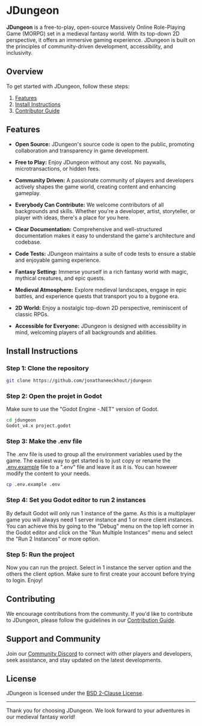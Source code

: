 # JDungeon

**JDungeon** is a free-to-play, open-source Massively Online Role-Playing Game (MORPG) set in a medieval fantasy world. With its top-down 2D perspective, it offers an immersive gaming experience. JDungeon is built on the principles of community-driven development, accessibility, and inclusivity.

## Overview

To get started with JDungeon, follow these steps:
1. [Features](#features)
2. [Install Instructions](#install-instructions)
3. [Contributor Guide](#contributing)

## Features

- **Open Source:** JDungeon's source code is open to the public, promoting collaboration and transparency in game development.

- **Free to Play:** Enjoy JDungeon without any cost. No paywalls, microtransactions, or hidden fees.

- **Community Driven:** A passionate community of players and developers actively shapes the game world, creating content and enhancing gameplay.

- **Everybody Can Contribute:** We welcome contributors of all backgrounds and skills. Whether you're a developer, artist, storyteller, or player with ideas, there's a place for you here.

- **Clear Documentation:** Comprehensive and well-structured documentation makes it easy to understand the game's architecture and codebase.

- **Code Tests:** JDungeon maintains a suite of code tests to ensure a stable and enjoyable gaming experience.

- **Fantasy Setting:** Immerse yourself in a rich fantasy world with magic, mythical creatures, and epic quests.

- **Medieval Atmosphere:** Explore medieval landscapes, engage in epic battles, and experience quests that transport you to a bygone era.

- **2D World:** Enjoy a nostalgic top-down 2D perspective, reminiscent of classic RPGs.

- **Accessible for Everyone:** JDungeon is designed with accessibility in mind, welcoming players of all backgrounds and abilities.

## Install Instructions
### Step 1: Clone the repository
```bash
git clone https://github.com/jonathaneeckhout/jdungeon
```
### Step 2: Open the projet in Godot
Make sure to use the "Godot Engine -.NET" version of Godot.
```bash
cd jdungeon
Godot_v4.x project.godot
```
### Step 3: Make the .env file
The .env file is used to group all the environment variables used by the game.
The easiest way to get started is to just copy or rename the [.env.example](.env.example) file to a ".env" file and leave it as it is. 
You can however modify the content to your needs.
```bash
cp .env.example .env
```
### Step 4: Set you Godot editor to run 2 instances
By default Godot will only run 1 instance of the game. As this is a multiplayer game you will always need 1 server instance and 1 or more client instances. 
You can achieve this by going to the "Debug" menu on the top left corner in the Godot editor and click on the "Run Multiple Instances" menu and select the "Run 2 Instances" or more option.

### Step 5: Run the project
Now you can run the project.
Select in 1 instance the server option and the others the client option.
Make sure to first create your account before trying to login.
Enjoy!

## Contributing

We encourage contributions from the community. If you'd like to contribute to JDungeon, please follow the guidelines in our [Contribution Guide](documentation/CONTRIBUTING.md).


## Support and Community

Join our [Community Discord](https://discord.gg/upjkY2ZZ) to connect with other players and developers, seek assistance, and stay updated on the latest developments.

## License

JDungeon is licensed under the [BSD 2-Clause License](LICENSE).

---

Thank you for choosing JDungeon. We look forward to your adventures in our medieval fantasy world!
